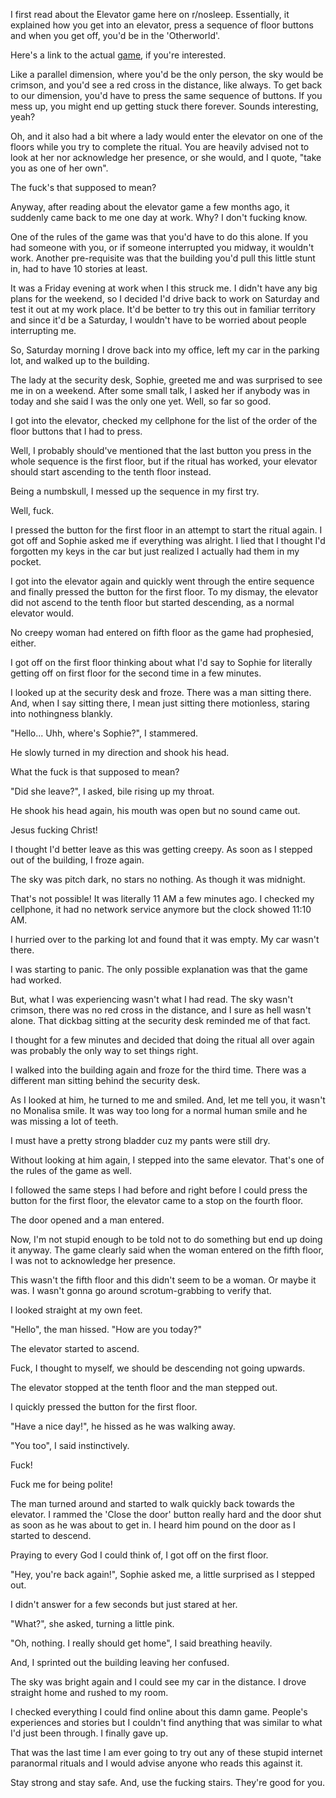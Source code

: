 I first read about the Elevator game here on r/nosleep. Essentially, it explained how you get into an elevator, press a sequence of floor buttons and when you get off, you'd be in the 'Otherworld'.

Here's a link to the actual [game](https://theghostinmymachine.com/2014/06/25/the-most-dangerous-games-elevator-to-another-world/), if you're interested.

Like a parallel dimension, where you'd be the only person, the sky would be crimson, and you'd see a red cross in the distance, like always. To get back to our dimension, you'd have to press the same sequence of buttons. If you mess up, you might end up getting stuck there forever. Sounds interesting, yeah?

Oh, and it also had a bit where a lady would enter the elevator on one of the floors while you try to complete the ritual. You are heavily advised not to look at her nor acknowledge her presence, or she would, and I quote, "take you as one of her own".

The fuck's that supposed to mean?

Anyway, after reading about the elevator game a few months ago, it suddenly came back to me one day at work. Why? I don't fucking know.

One of the rules of the game was that you'd have to do this alone. If you had someone with you, or if someone interrupted you midway, it wouldn't work. Another pre-requisite was that the building you'd pull this little stunt in, had to have 10 stories at least.

It was a Friday evening at work when I this struck me. I didn't have any big plans for the weekend, so I decided I'd drive back to work on Saturday and test it out at my work place. It'd be better to try this out in familiar territory and since it'd be a Saturday, I wouldn't have to be worried about people interrupting me.

So, Saturday morning I drove back into my office, left my car in the parking lot, and walked up to the building.

The lady at the security desk, Sophie, greeted me and was surprised to see me in on a weekend. After some small talk, I asked her if anybody was in today and she said I was the only one yet. Well, so far so good.

I got into the elevator, checked my cellphone for the list of the order of the floor buttons that I had to press.

Well, I probably should've mentioned that the last button you press in the whole sequence is the first floor, but if the ritual has worked, your elevator should start ascending to the tenth floor instead.

Being a numbskull, I messed up the sequence in my first try.

Well, fuck.

I pressed the button for the first floor in an attempt to start the ritual again. I got off and Sophie asked me if everything was alright. I lied that I thought I'd forgotten my keys in the car but just realized I actually had them in my pocket.

I got into the elevator again and quickly went through the entire sequence and finally pressed the button for the first floor. To my dismay, the elevator did not ascend to the tenth floor but started descending, as a normal elevator would.

No creepy woman had entered on fifth floor as the game had prophesied, either.

I got off on the first floor thinking about what I'd say to Sophie for literally getting off on first floor for the second time in a few minutes.

I looked up at the security desk and froze. There was a man sitting there. And, when I say sitting there, I mean just sitting there motionless, staring into nothingness blankly.

"Hello... Uhh, where's Sophie?", I stammered.

He slowly turned in my direction and shook his head.

What the fuck is that supposed to mean?

"Did she leave?", I asked, bile rising up my throat.

He shook his head again, his mouth was open but no sound came out.

Jesus fucking Christ!

I thought I'd better leave as this was getting creepy. As soon as I stepped out of the building, I froze again.

The sky was pitch dark, no stars no nothing. As though it was midnight.

That's not possible! It was literally 11 AM a few minutes ago. I checked my cellphone, it had no network service anymore but the clock showed 11:10 AM.

I hurried over to the parking lot and found that it was empty. My car wasn't there.

I was starting to panic. The only possible explanation was that the game had worked.

But, what I was experiencing wasn't what I had read. The sky wasn't crimson, there was no red cross in the distance, and I sure as hell wasn't alone. That dickbag sitting at the security desk reminded me of that fact.

I thought for a few minutes and decided that doing the ritual all over again was probably the only way to set things right.

I walked into the building again and froze for the third time. There was a different man sitting behind the security desk.

As I looked at him, he turned to me and smiled. And, let me tell you, it wasn't no Monalisa smile. It was way too long for a normal human smile and he was missing a lot of teeth.

I must have a pretty strong bladder cuz my pants were still dry.

Without looking at him again, I stepped into the same elevator. That's one of the rules of the game as well.

I followed the same steps I had before and right before I could press the button for the first floor, the elevator came to a stop on the fourth floor.

The door opened and a man entered.

Now, I'm not stupid enough to be told not to do something but end up doing it anyway. The game clearly said when the woman entered on the fifth floor, I was not to acknowledge her presence.

This wasn't the fifth floor and this didn't seem to be a woman. Or maybe it was. I wasn't gonna go around scrotum-grabbing to verify that.

I looked straight at my own feet.

"Hello", the man hissed. "How are you today?"

The elevator started to ascend.

Fuck, I thought to myself, we should be descending not going upwards.

The elevator stopped at the tenth floor and the man stepped out.

I quickly pressed the button for the first floor.

"Have a nice day!", he hissed as he was walking away.

"You too", I said instinctively.

Fuck!

Fuck me for being polite!

The man turned around and started to walk quickly back towards the elevator. I rammed the 'Close the door' button really hard and the door shut as soon as he was about to get in. I heard him pound on the door as I started to descend.

Praying to every God I could think of, I got off on the first floor.

"Hey, you're back again!", Sophie asked me, a little surprised as I stepped out.

I didn't answer for a few seconds but just stared at her.

"What?", she asked, turning a little pink.

"Oh, nothing. I really should get home", I said breathing heavily.

And, I sprinted out the building leaving her confused.

The sky was bright again and I could see my car in the distance. I drove straight home and rushed to my room.

I checked everything I could find online about this damn game. People's experiences and stories but I couldn't find anything that was similar to what I'd just been through. I finally gave up.

That was the last time I am ever going to try out any of these stupid internet paranormal rituals and I would advise anyone who reads this against it.

Stay strong and stay safe. And, use the fucking stairs. They're good for you.